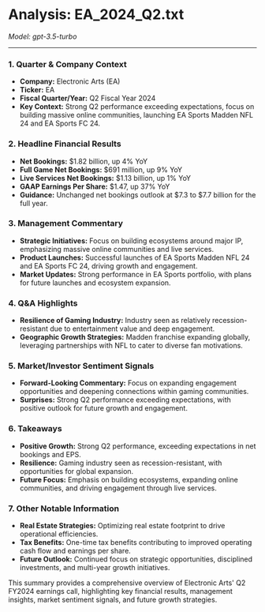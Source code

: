 # Analysis: EA_2024_Q2.txt

*Model: gpt-3.5-turbo*

---

### 1. Quarter & Company Context
- **Company:** Electronic Arts (EA)
- **Ticker:** EA
- **Fiscal Quarter/Year:** Q2 Fiscal Year 2024
- **Key Context:** Strong Q2 performance exceeding expectations, focus on building massive online communities, launching EA Sports Madden NFL 24 and EA Sports FC 24.

### 2. Headline Financial Results
- **Net Bookings:** $1.82 billion, up 4% YoY
- **Full Game Net Bookings:** $691 million, up 9% YoY
- **Live Services Net Bookings:** $1.13 billion, up 1% YoY
- **GAAP Earnings Per Share:** $1.47, up 37% YoY
- **Guidance:** Unchanged net bookings outlook at $7.3 to $7.7 billion for the full year.

### 3. Management Commentary
- **Strategic Initiatives:** Focus on building ecosystems around major IP, emphasizing massive online communities and live services.
- **Product Launches:** Successful launches of EA Sports Madden NFL 24 and EA Sports FC 24, driving growth and engagement.
- **Market Updates:** Strong performance in EA Sports portfolio, with plans for future launches and ecosystem expansion.

### 4. Q&A Highlights
- **Resilience of Gaming Industry:** Industry seen as relatively recession-resistant due to entertainment value and deep engagement.
- **Geographic Growth Strategies:** Madden franchise expanding globally, leveraging partnerships with NFL to cater to diverse fan motivations.

### 5. Market/Investor Sentiment Signals
- **Forward-Looking Commentary:** Focus on expanding engagement opportunities and deepening connections within gaming communities.
- **Surprises:** Strong Q2 performance exceeding expectations, with positive outlook for future growth and engagement.

### 6. Takeaways
- **Positive Growth:** Strong Q2 performance, exceeding expectations in net bookings and EPS.
- **Resilience:** Gaming industry seen as recession-resistant, with opportunities for global expansion.
- **Future Focus:** Emphasis on building ecosystems, expanding online communities, and driving engagement through live services.

### 7. Other Notable Information
- **Real Estate Strategies:** Optimizing real estate footprint to drive operational efficiencies.
- **Tax Benefits:** One-time tax benefits contributing to improved operating cash flow and earnings per share.
- **Future Outlook:** Continued focus on strategic opportunities, disciplined investments, and multi-year growth initiatives.

This summary provides a comprehensive overview of Electronic Arts' Q2 FY2024 earnings call, highlighting key financial results, management insights, market sentiment signals, and future growth strategies.